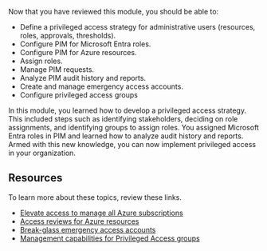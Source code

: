 Now that you have reviewed this module, you should be able to:

 -  Define a privileged access strategy for administrative users (resources, roles, approvals, thresholds).
 -  Configure PIM for Microsoft Entra roles.
 -  Configure PIM for Azure resources.
 -  Assign roles.
 -  Manage PIM requests.
 -  Analyze PIM audit history and reports.
 -  Create and manage emergency access accounts.
 -  Configure privileged access groups

In this module, you learned how to develop a privileged access strategy. This included steps such as identifying stakeholders, deciding on role assignments, and identifying groups to assign roles. You assigned Microsoft Entra roles in PIM and learned how to analyze audit history and reports. Armed with this new knowledge, you can now implement privileged access in your organization.

## Resources

To learn more about these topics, review these links.

 -  [Elevate access to manage all Azure subscriptions](/azure/role-based-access-control/elevate-access-global-admin)
 -  [Access reviews for Azure resources](/azure/active-directory/privileged-identity-management/pim-resource-roles-start-access-review)
 -  [Break-glass emergency access accounts](/azure/active-directory/roles/security-emergency-access)
 -  [Management capabilities for Privileged Access groups](/azure/active-directory/privileged-identity-management/groups-features)
